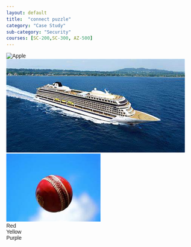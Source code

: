 ```yaml
---
layout: default
title:  "connect puzzle"
category: "Case Study"
sub-category: "Security"
courses: [SC-200,SC-300, AZ-500]
---
```


<!DOCTYPE html>
<html lang="en">
<head>
    <meta charset="UTF-8">
    <meta name="viewport" content="width=device-width, initial-scale=1.0">
    <title>Fruit Color Matching Game</title>
    <style>
      body {
    font-family: Arial, sans-serif;
}

.container {
    display: flex;
    justify-content: space-around;
    margin-top: 50px;
}

.fruits, .colors {
    display: flex;
    flex-direction: column;
    align-items: center;
}

.fruits img {
    width: 100px;
    height: 100px; /* Ensures all images are the same size */
    margin: 10px;
    cursor: pointer;
}

.colors div {
    width: 100px;
    height: 100px; /* Ensures all color divs are the same size */
    margin: 10px;
    display: flex;
    justify-content: center;
    align-items: center;
    border: 2px solid #000;
    cursor: pointer;
}
    </style>
</head>
<body>
    <div class="container">
        <div class="fruits">
            <img src="b1.jpg" alt="Apple" id="apple" draggable="true" ondragstart="drag(event)">
            <img src="b1.jpeg" alt="Banana" id="banana" draggable="true" ondragstart="drag(event)">
            <img src="bl2.jpeg" alt="Grape" id="grape" draggable="true" ondragstart="drag(event)">
        </div>
        <div class="colors">
            <div id="red" ondrop="drop(event)" ondragover="allowDrop(event)">Red</div>
            <div id="yellow" ondrop="drop(event)" ondragover="allowDrop(event)">Yellow</div>
            <div id="purple" ondrop="drop(event)" ondragover="allowDrop(event)">Purple</div>
        </div>
    </div>
    <div id="message"></div>
    <script>
      function allowDrop(event) {
    event.preventDefault();
}

function drag(event) {
    event.dataTransfer.setData("text", event.target.id);
}

function drop(event) {
    event.preventDefault();
    var data = event.dataTransfer.getData("text");
    var fruit = document.getElementById(data);
    var color = event.target.id;

    if ((fruit.id === "apple" && color === "red") ||
        (fruit.id === "banana" && color === "yellow") ||
        (fruit.id === "grape" && color === "purple")) {
        event.target.appendChild(fruit);
        document.getElementById("message").innerText = "";
    } else {
        document.getElementById("message").innerText = "Error: Incorrect match!";
    }
}
    </script>
</body>
</html>

